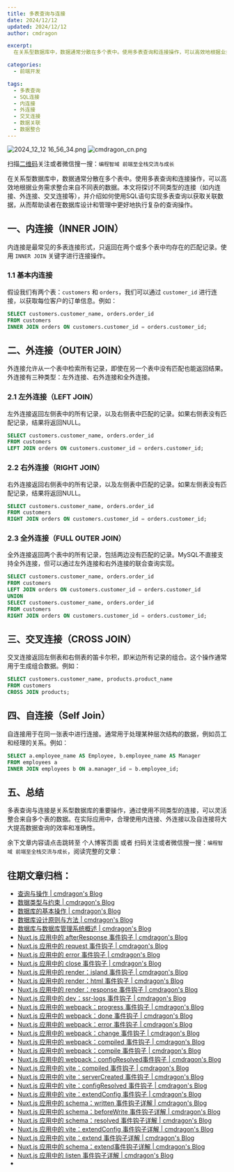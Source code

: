 ```yaml
---
title: 多表查询与连接
date: 2024/12/12
updated: 2024/12/12
author: cmdragon 

excerpt:
  在关系型数据库中，数据通常分散在多个表中。使用多表查询和连接操作，可以高效地根据业务需求整合来自不同表的数据。本文将探讨不同类型的连接（如内连接、外连接、交叉连接等），并介绍如何使用SQL语句实现多表查询以获取关联数据，从而帮助读者在数据库设计和管理中更好地执行复杂的查询操作。

categories:
  - 前端开发

tags:
  - 多表查询
  - SQL连接
  - 内连接
  - 外连接
  - 交叉连接
  - 数据关联
  - 数据整合
---
```


<img src="https://static.amd794.com/blog/images/2024_12_12 16_56_34.png@blog" title="2024_12_12 16_56_34.png" alt="2024_12_12 16_56_34.png"/>

<img src="https://api2.cmdragon.cn/upload/cmder/20250304_012821924.jpg" title="cmdragon_cn.png" alt="cmdragon_cn.png"/>


扫描[二维码](https://api2.cmdragon.cn/upload/cmder/20250304_012821924.jpg)关注或者微信搜一搜：`编程智域 前端至全栈交流与成长`



在关系型数据库中，数据通常分散在多个表中。使用多表查询和连接操作，可以高效地根据业务需求整合来自不同表的数据。本文将探讨不同类型的连接（如内连接、外连接、交叉连接等），并介绍如何使用SQL语句实现多表查询以获取关联数据，从而帮助读者在数据库设计和管理中更好地执行复杂的查询操作。



## 一、内连接（INNER JOIN）

内连接是最常见的多表连接形式，只返回在两个或多个表中均存在的匹配记录。使用 `INNER JOIN` 关键字进行连接操作。

### 1.1 基本内连接

假设我们有两个表：`customers` 和 `orders`，我们可以通过 `customer_id` 进行连接，以获取每位客户的订单信息。例如：

```sql
SELECT customers.customer_name, orders.order_id
FROM customers
INNER JOIN orders ON customers.customer_id = orders.customer_id;
```

## 二、外连接（OUTER JOIN）

外连接允许从一个表中检索所有记录，即使在另一个表中没有匹配也能返回结果。外连接有三种类型：左外连接、右外连接和全外连接。

### 2.1 左外连接（LEFT JOIN）

左外连接返回左侧表中的所有记录，以及右侧表中匹配的记录。如果右侧表没有匹配记录，结果将返回NULL。

```sql
SELECT customers.customer_name, orders.order_id
FROM customers
LEFT JOIN orders ON customers.customer_id = orders.customer_id;
```

### 2.2 右外连接（RIGHT JOIN）

右外连接返回右侧表中的所有记录，以及左侧表中匹配的记录。如果左侧表没有匹配记录，结果将返回NULL。

```sql
SELECT customers.customer_name, orders.order_id
FROM customers
RIGHT JOIN orders ON customers.customer_id = orders.customer_id;
```

### 2.3 全外连接（FULL OUTER JOIN）

全外连接返回两个表中的所有记录，包括两边没有匹配的记录。MySQL不直接支持全外连接，但可以通过左外连接和右外连接的联合查询实现。

```sql
SELECT customers.customer_name, orders.order_id
FROM customers
LEFT JOIN orders ON customers.customer_id = orders.customer_id
UNION
SELECT customers.customer_name, orders.order_id
FROM customers
RIGHT JOIN orders ON customers.customer_id = orders.customer_id;
```

## 三、交叉连接（CROSS JOIN）

交叉连接返回左侧表和右侧表的笛卡尔积，即米边所有记录的组合。这个操作通常用于生成组合数据。例如：

```sql
SELECT customers.customer_name, products.product_name
FROM customers
CROSS JOIN products;
```

## 四、自连接（Self Join）

自连接用于在同一张表中进行连接。通常用于处理某种层次结构的数据，例如员工和经理的关系。例如：

```sql
SELECT a.employee_name AS Employee, b.employee_name AS Manager
FROM employees a
INNER JOIN employees b ON a.manager_id = b.employee_id;
```

## 五、总结

多表查询与连接是关系型数据库的重要操作，通过使用不同类型的连接，可以灵活整合来自多个表的数据。在实际应用中，合理使用内连接、外连接以及自连接将大大提高数据查询的效率和准确性。

余下文章内容请点击跳转至 个人博客页面 或者 扫码关注或者微信搜一搜：`编程智域 前端至全栈交流与成长`，阅读完整的文章：

## 往期文章归档：

- [查询与操作 | cmdragon's Blog](https://blog.cmdragon.cn/posts/45016c6a3d2d/)
- [数据类型与约束 | cmdragon's Blog](https://blog.cmdragon.cn/posts/1aff87ac2263/)
- [数据库的基本操作 | cmdragon's Blog](https://blog.cmdragon.cn/posts/541c699d86de/)
- [数据库设计原则与方法 | cmdragon's Blog](https://blog.cmdragon.cn/posts/daf29831e102/)
- [数据库与数据库管理系统概述 | cmdragon's Blog](https://blog.cmdragon.cn/posts/dc1046549846/)
- [Nuxt.js 应用中的 afterResponse 事件钩子 | cmdragon's Blog](https://blog.cmdragon.cn/posts/d64fddbcad54/)
- [Nuxt.js 应用中的 request 事件钩子 | cmdragon's Blog](https://blog.cmdragon.cn/posts/0c461d69ac0d/)
- [Nuxt.js 应用中的 error 事件钩子 | cmdragon's Blog](https://blog.cmdragon.cn/posts/1bd4e4574b1a/)
- [Nuxt.js 应用中的 close 事件钩子 | cmdragon's Blog](https://blog.cmdragon.cn/posts/0bb0cade5fa2/)
- [Nuxt.js 应用中的 render：island 事件钩子 | cmdragon's Blog](https://blog.cmdragon.cn/posts/47bf55a8b641/)
- [Nuxt.js 应用中的 render：html 事件钩子 | cmdragon's Blog](https://blog.cmdragon.cn/posts/0f91c080fd2c/)
- [Nuxt.js 应用中的 render：response 事件钩子 | cmdragon's Blog](https://blog.cmdragon.cn/posts/3ce5250cec36/)
- [Nuxt.js 应用中的 dev：ssr-logs 事件钩子 | cmdragon's Blog](https://blog.cmdragon.cn/posts/1b63f35eebe8/)
- [Nuxt.js 应用中的 webpack：progress 事件钩子 | cmdragon's Blog](https://blog.cmdragon.cn/posts/533d23bcbe61/)
- [Nuxt.js 应用中的 webpack：done 事件钩子 | cmdragon's Blog](https://blog.cmdragon.cn/posts/3e8fa49cbd4b/)
- [Nuxt.js 应用中的 webpack：error 事件钩子 | cmdragon's Blog](https://blog.cmdragon.cn/posts/0fb47ad58e14/)
- [Nuxt.js 应用中的 webpack：change 事件钩子 | cmdragon's Blog](https://blog.cmdragon.cn/posts/43a57e843f48/)
- [Nuxt.js 应用中的 webpack：compiled 事件钩子 | cmdragon's Blog](https://blog.cmdragon.cn/posts/0b6ec5ce3d59/)
- [Nuxt.js 应用中的 webpack：compile 事件钩子 | cmdragon's Blog](https://blog.cmdragon.cn/posts/7336c7f0809e/)
- [Nuxt.js 应用中的 webpack：configResolved事件钩子 | cmdragon's Blog](https://blog.cmdragon.cn/posts/afe62aeeaf6f/)
- [Nuxt.js 应用中的 vite：compiled 事件钩子 | cmdragon's Blog](https://blog.cmdragon.cn/posts/973541933f38/)
- [Nuxt.js 应用中的 vite：serverCreated 事件钩子 | cmdragon's Blog](https://blog.cmdragon.cn/posts/ab7710befd8e/)
- [Nuxt.js 应用中的 vite：configResolved 事件钩子 | cmdragon's Blog](https://blog.cmdragon.cn/posts/1266785cead8/)
- [Nuxt.js 应用中的 vite：extendConfig 事件钩子 | cmdragon's Blog](https://blog.cmdragon.cn/posts/e1ea2c9a1566/)
- [Nuxt.js 应用中的 schema：written 事件钩子详解 | cmdragon's Blog](https://blog.cmdragon.cn/posts/11121d82a55c/)
- [Nuxt.js 应用中的 schema：beforeWrite 事件钩子详解 | cmdragon's Blog](https://blog.cmdragon.cn/posts/14f648e6cb9f/)
- [Nuxt.js 应用中的 schema：resolved 事件钩子详解 | cmdragon's Blog](https://blog.cmdragon.cn/posts/c343331f3f06/)
- [Nuxt.js 应用中的 vite：extendConfig 事件钩子详解 | cmdragon's Blog](https://blog.cmdragon.cn/posts/5ea147f7e6ee/)
- [Nuxt.js 应用中的 vite：extend 事件钩子详解 | cmdragon's Blog](https://blog.cmdragon.cn/posts/76f8905ddea2/)
- [Nuxt.js 应用中的 schema：extend事件钩子详解 | cmdragon's Blog](https://blog.cmdragon.cn/posts/271e7f413d3a/)
- [Nuxt.js 应用中的 listen 事件钩子详解 | cmdragon's Blog](https://blog.cmdragon.cn/posts/bfdfe1fbb4cc/)
-

